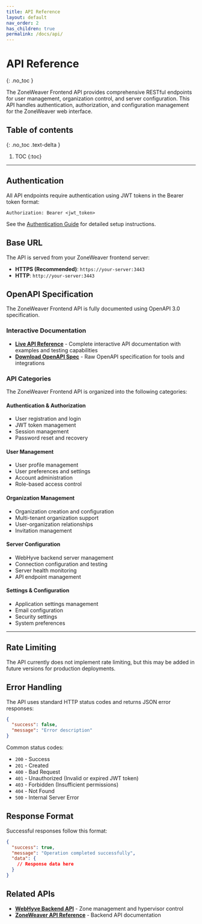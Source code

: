 ```yaml
---
title: API Reference
layout: default
nav_order: 2
has_children: true
permalink: /docs/api/
---
```


# API Reference
{: .no_toc }

The ZoneWeaver Frontend API provides comprehensive RESTful endpoints for user management, organization control, and server configuration. This API handles authentication, authorization, and configuration management for the ZoneWeaver web interface.

## Table of contents
{: .no_toc .text-delta }

1. TOC
{:toc}

---

## Authentication

All API endpoints require authentication using JWT tokens in the Bearer token format:

```http
Authorization: Bearer <jwt_token>
```

See the [Authentication Guide](../guides/authentication/) for detailed setup instructions.

## Base URL

The API is served from your ZoneWeaver frontend server:

- **HTTPS (Recommended)**: `https://your-server:3443`
- **HTTP**: `http://your-server:3443`

## OpenAPI Specification

The ZoneWeaver Frontend API is fully documented using OpenAPI 3.0 specification.

### Interactive Documentation

- **[Live API Reference](reference/)** - Complete interactive API documentation with examples and testing capabilities
- **[Download OpenAPI Spec](openapi.json)** - Raw OpenAPI specification for tools and integrations

### API Categories

The ZoneWeaver Frontend API is organized into the following categories:

#### Authentication & Authorization
- User registration and login
- JWT token management
- Session management
- Password reset and recovery

#### User Management
- User profile management
- User preferences and settings
- Account administration
- Role-based access control

#### Organization Management  
- Organization creation and configuration
- Multi-tenant organization support
- User-organization relationships
- Invitation management

#### Server Configuration
- WebHyve backend server management
- Connection configuration and testing
- Server health monitoring
- API endpoint management

#### Settings & Configuration
- Application settings management
- Email configuration
- Security settings
- System preferences

---

## Rate Limiting

The API currently does not implement rate limiting, but this may be added in future versions for production deployments.

## Error Handling

The API uses standard HTTP status codes and returns JSON error responses:

```json
{
  "success": false,
  "message": "Error description"
}
```

Common status codes:
- `200` - Success
- `201` - Created
- `400` - Bad Request
- `401` - Unauthorized (Invalid or expired JWT token)
- `403` - Forbidden (Insufficient permissions)
- `404` - Not Found
- `500` - Internal Server Error

## Response Format

Successful responses follow this format:

```json
{
  "success": true,
  "message": "Operation completed successfully",
  "data": {
    // Response data here
  }
}
```

## Related APIs

- **[WebHyve Backend API](https://zoneweaver-api.startcloud.com/)** - Zone management and hypervisor control
- **[ZoneWeaver API Reference](https://zoneweaver-api.startcloud.com/docs/api/)** - Backend API documentation
